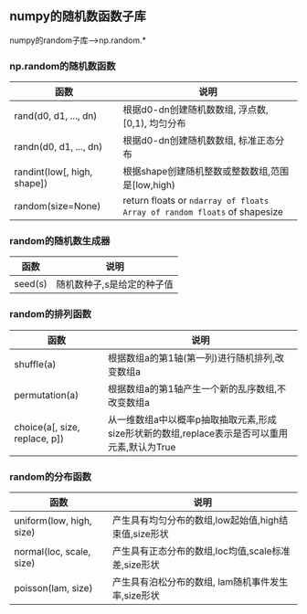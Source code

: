 ## numpy的随机数函数子库
numpy的random子库-->np.random.*
### np.random的随机数函数

|函数|说明|
|-|-|
|rand(d0, d1, ..., dn)|根据d0-dn创建随机数数组, 浮点数, [0,1), 均匀分布|
|randn(d0, d1, ..., dn)|根据d0-dn创建随机数数组, 标准正态分布|
|randint(low[, high, shape])|根据shape创建随机整数或整数数组,范围是[low,high)|
|random(size=None)|return floats or `ndarray of floats Array of random floats`  of shapesize|

### random的随机数生成器

|函数|说明|
|-|-|
|seed(s)|随机数种子,s是给定的种子值|

### random的排列函数

|函数|说明|
|-|-|
|shuffle(a)|根据数组a的第1轴(第一列)进行随机排列,改变数组a|
|permutation(a)|根据数组a的第1轴产生一个新的乱序数组,不改变数组a|
|choice(a[, size, replace, p])|从一维数组a中以概率p抽取抽取元素,形成size形状新的数组,replace表示是否可以重用元素,默认为True|

### random的分布函数

|函数|说明|
|-|-|
|uniform(low, high, size)|产生具有均匀分布的数组,low起始值,high结束值,size形状|
|normal(loc, scale, size)|产生具有正态分布的数组,loc均值,scale标准差,size形状|
|poisson(lam, size)|产生具有泊松分布的数组, lam随机事件发生率,size形状|

